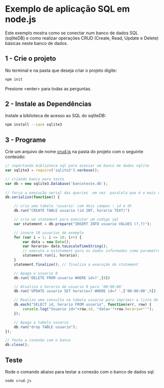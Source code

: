 
# Exemplo de aplicação SQL em node.js

Este exemplo mostra como se conectar num banco de dados SQL (sqliteDB) e como realizar operações CRUD (Create,  Read, Update e Delete) básicas neste banco de dados.

## 1 - Crie o projeto

No terminal e na pasta que deseja criar o projeto digite:
```bash
npm init
```
Presione \<enter\> para todas as perguntas.

## 2 - Instale as Dependências

Instale a biblioteca de acesso ao SQL do sqliteDB:

```bash
npm install --save sqlite3

```

## 3 - Programe

Crie um arquivo de nome [crud.js](crud.js) na pasta do projeto com o seguinte conteúdo:
```javascript
// inportando biblioteca sql para acessar um banco de dados sqlite
var sqlite3 = require('sqlite3').verbose();

// criando banco para teste
var db = new sqlite3.Database('bancoteste.db');
    
// força a execução serial das queries  em vez  paralela que é o mais comum para aplicacoes node.js
db.serialize(function() {   

    // cria uma tabela 'usuario' com dois campos : id e dt
    db.run("CREATE TABLE usuario (id INT, horario TEXT)")

    // cria um statement para executar um codigo sql
    var statement = db.prepare("INSERT INTO usuario VALUES (?,?)");

    // insere 10 usuarios de exemplo
    for (var i = 1; i <= 10; i++) {
        var data = new Date();
        var horario= data.toLocaleTimeString();
        // executa o estatement para os dados informados como parametro
        statement.run(i, horario); 
    }
    statement.finalize(); // finaliza a execução do statement

    // Apaga o usuario 8
    db.run('DELETE FROM usuario WHERE id=?',[8]) 

    // Atualiza o horario de usuario 9 para '00:00:00'
    db.run('UPDATE usuario SET horario=? WHERE id=? ',['00:00:00',9]) 

    // Realiza uma consulta na tabela usuario para imprimir a lista de usuarios cadastrados
    db.each("SELECT id, horario FROM usuario", function(err, row) {
        console.log("Usuario id="+row.id, "data='"+row.horario+"'");
    });

    // Apaga a tabela usuario
    db.run("drop TABLE usuario");
});

// fecha a conexão com o banco
db.close();
```

## Teste

Rode o comando abaixo para testar a conexão com o banco de dados sql:
```bash
node crud.js
```
